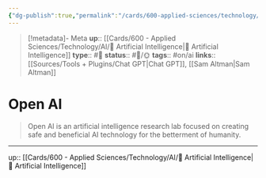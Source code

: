 ```yaml
---
{"dg-publish":true,"permalink":"/cards/600-applied-sciences/technology/ai/open-ai/","title":"Open AI"}
---
```


> [!metadata]- Meta
> **up**:: [[Cards/600 - Applied Sciences/Technology/AI/🤖 Artificial Intelligence\|🤖 Artificial Intelligence]]
> **type**:: #📝 
> **status**:: #📝/🌞
> **tags**::  #on/ai
> **links**:: [[Sources/Tools + Plugins/Chat GPT\|Chat GPT]], [[Sam Altman\|Sam Altman]]


# Open AI

> Open AI is an artificial intelligence research lab focused on creating safe and beneficial AI technology for the betterment of humanity.



---
up:: [[Cards/600 - Applied Sciences/Technology/AI/🤖 Artificial Intelligence\|🤖 Artificial Intelligence]]


